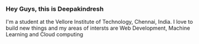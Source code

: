 ### Hey Guys, this is Deepakindresh
I'm a student at the Vellore Institute of Technology, Chennai, India. I love to build new things and my areas of intersts are Web Development, Machine Learning and Cloud computing


<!--
**Deepakindresh/Deepakindresh** is a ✨ _special_ ✨ repository because its `README.md` (this file) appears on your GitHub profile.

Here are some ideas to get you started:

- 🔭 I’m currently working on ...
- 🌱 I’m currently learning ...
- 👯 I’m looking to collaborate on ...
- 🤔 I’m looking for help with ...
- 💬 Ask me about ...
- 📫 How to reach me: ...
- 😄 Pronouns: ...
- ⚡ Fun fact: ...
-->

